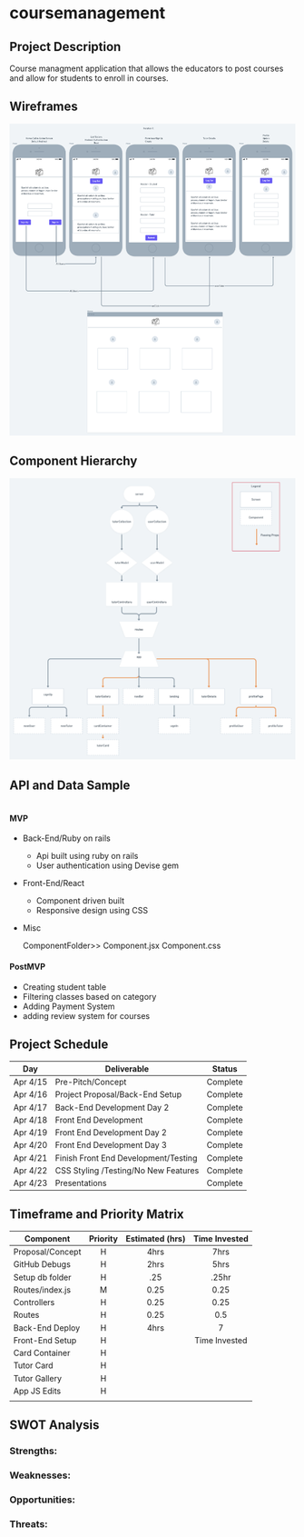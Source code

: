 # coursemanagement



## Project Description

 Course managment application that allows the educators to post courses and allow for students to enroll in courses.

## Wireframes

![wireframe](https://github.com/foremanlb/Dev-It-Forward/blob/development/assets/PayitForward.png)

## Component Hierarchy

![hierarchy](https://github.com/foremanlb/Dev-It-Forward/blob/development/assets/PayitForward%20-%20Full-Stack%20Hierarchy.png)

## API and Data Sample

```

```

#### MVP

- Back-End/Ruby on rails
  - Api built using ruby on rails
  - User authentication using Devise gem
- Front-End/React
  - Component driven built
  - Responsive design using CSS
- Misc
  
    ComponentFolder>>
    Component.jsx
    Component.css

#### PostMVP

- Creating student table
- Filtering classes based on category
- Adding Payment System
- adding review system for courses

## Project Schedule

| Day      | Deliverable                          | Status     |
| -------- | ------------------------------------ | ---------- |
| Apr 4/15 | Pre-Pitch/Concept                    | Complete   |
| Apr 4/16 | Project Proposal/Back-End Setup      | Complete   |
| Apr 4/17 | Back-End Development Day 2           | Complete   |
| Apr 4/18 | Front End Development                | Complete   |
| Apr 4/19 | Front End Development  Day 2         | Complete   |
| Apr 4/20 | Front End Development  Day 3         | Complete   |
| Apr 4/21 | Finish Front End Development/Testing | Complete |
| Apr 4/22 | CSS Styling /Testing/No New Features | Complete |
| Apr 4/23 | Presentations                        | Complete |

## Timeframe and Priority Matrix


| Component        | Priority | Estimated (hrs)| Time Invested |
| ---------------- | :------: | :------------: | :-----------: |
| Proposal/Concept |    H     |      4hrs      |      7hrs     |
| GitHub Debugs    |    H     |      2hrs      |      5hrs     |
| Setup db folder  |    H     |      .25       |      .25hr    |
| Routes/index.js  |    M     |      0.25      |      0.25     |
| Controllers      |    H     |      0.25      |      0.25     |
| Routes           |    H     |      0.25      |     0.5       |
| Back-End Deploy  |    H     |      4hrs      |       7       |
| Front-End Setup  |    H     |                | Time Invested |
| Card Container   |    H     |                |               |
| Tutor Card       |    H     |                |               |
| Tutor Gallery    |    H     |                |               |
| App JS Edits     |    H     |                |               |
|                  |          |                |               |



## SWOT Analysis

### Strengths:

   
### Weaknesses:

   
### Opportunities:

   
### Threats:

   
